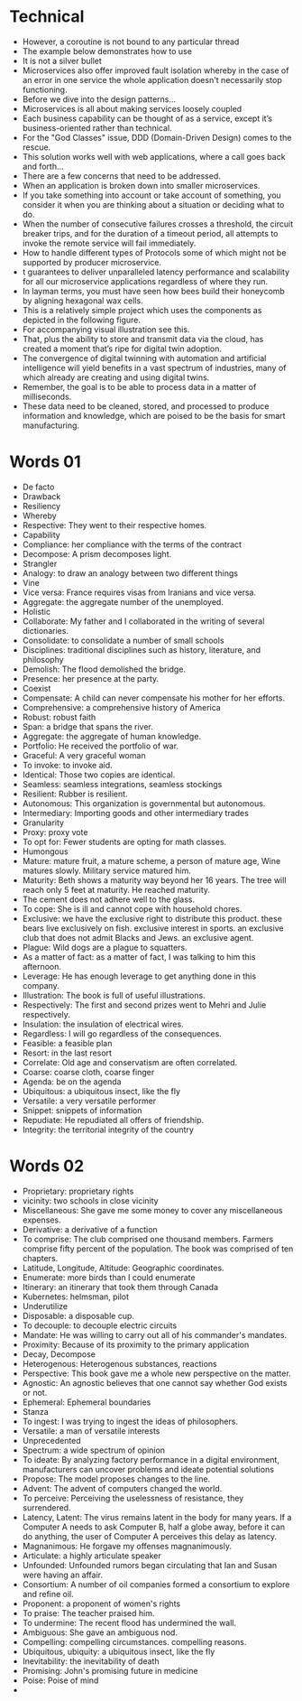 # Technical

- However, a coroutine is not bound to any particular thread
- The example below demonstrates how to use
- It is not a silver bullet
- Microservices also offer improved fault isolation whereby in the case of an error in one service the whole application doesn't necessarily stop functioning.
- Before we dive into the design patterns...
- Microservices is all about making services loosely coupled
- Each business capability can be thought of as a service, except it’s business-oriented rather than technical.
- For the "God Classes" issue, DDD (Domain-Driven Design) comes to the rescue.
- This solution works well with web applications, where a call goes back and forth...
- There are a few concerns that need to be addressed.
- When an application is broken down into smaller microservices.
- If you take something into account or take account of something, you consider it when you are thinking about a situation or deciding what to do.
- When the number of consecutive failures crosses a threshold, the circuit breaker trips, and for the duration of a timeout period, all attempts to invoke the remote service will fail immediately.
- How to handle different types of Protocols some of which might not be supported by producer microservice.
- t guarantees to deliver unparalleled latency performance and scalability for all our microservice applications regardless of where they run.
- In layman terms, you must have seen how bees build their honeycomb by aligning hexagonal wax cells.
- This is a relatively simple project which uses the components as depicted in the following figure.
- For accompanying visual illustration see this.
- That, plus the ability to store and transmit data via the cloud, has created a moment that’s ripe for digital twin adoption.
- The convergence of digital twinning with automation and artificial intelligence will yield benefits in a vast spectrum of industries, many of which already are creating and using digital twins.
- Remember, the goal is to be able to process data in a matter of milliseconds.
- These data need to be cleaned, stored, and processed to produce information and knowledge, which are poised to be the basis for smart manufacturing.

# Words 01

- De facto
- Drawback
- Resiliency
- Whereby
- Respective: They went to their respective homes.
- Capability
- Compliance: her compliance with the terms of the contract
- Decompose: A prism decomposes light.
- Strangler
- Analogy: to draw an analogy between two different things
- Vine
- Vice versa: France requires visas from Iranians and vice versa.
- Aggregate: the aggregate number of the unemployed.
- Holistic
- Collaborate: My father and I collaborated in the writing of several dictionaries.
- Consolidate: to consolidate a number of small schools
- Disciplines: traditional disciplines such as history, literature, and philosophy
- Demolish: The flood demolished the bridge.
- Presence: her presence at the party.
- Coexist
- Compensate: A child can never compensate his mother for her efforts.
- Comprehensive: a comprehensive history of America
- Robust: robust faith
- Span: a bridge that spans the river.
- Aggregate: the aggregate of human knowledge.
- Portfolio: He received the portfolio of war.
- Graceful: A very graceful woman
- To invoke: to invoke aid.
- Identical: Those two copies are identical.
- Seamless: seamless integrations, seamless stockings
- Resilient: Rubber is resilient.
- Autonomous: This organization is governmental but autonomous.
- Intermediary: Importing goods and other intermediary trades
- Granularity
- Proxy: proxy vote
- To opt for: Fewer students are opting for math classes.
- Humongous
- Mature: mature fruit, a mature scheme, a person of mature age, Wine matures slowly. Military service matured him.
- Maturity: Beth shows a maturity way beyond her 16 years. The tree will reach only 5 feet at maturity. He reached maturity.
- The cement does not adhere well to the glass.
- To cope: She is ill and cannot cope with household chores.
- Exclusive: we have the exclusive right to distribute this product. these bears live exclusively on fish. exclusive interest in sports. an exclusive club that does not admit Blacks and Jews. an exclusive agent.
- Plague: Wild dogs are a plague to squatters.
- As a matter of fact: as a matter of fact, I was talking to him this afternoon.
- Leverage: He has enough leverage to get anything done in this company.
- Illustration: The book is full of useful illustrations.
- Respectively: The first and second prizes went to Mehri and Julie respectively.
- Insulation: the insulation of electrical wires.
- Regardless: I will go regardless of the consequences.
- Feasible: a feasible plan
- Resort: in the last resort
- Correlate: Old age and conservatism are often correlated.
- Coarse: coarse cloth, coarse finger
- Agenda: be on the agenda
- Ubiquitous: a ubiquitous insect, like the fly
- Versatile: a very versatile performer
- Snippet: snippets of information
- Repudiate: He repudiated all offers of friendship.
- Integrity: the territorial integrity of the country

# Words 02

- Proprietary: proprietary rights
- vicinity: two schools in close vicinity
- Miscellaneous: She gave me some money to cover any miscellaneous expenses.
- Derivative: a derivative of a function
- To comprise: The club comprised one thousand members. Farmers comprise fifty percent of the population. The book was comprised of ten chapters.
- Latitude, Longitude, Altitude: Geographic coordinates.
- Enumerate: more birds than I could enumerate
- Itinerary: an itinerary that took them through Canada
- Kubernetes: helmsman, pilot
- Underutilize
- Disposable: a disposable cup.
- To decouple: to decouple electric circuits
- Mandate: He was willing to carry out all of his commander's mandates.
- Proximity: Because of its proximity to the primary application
- Decay, Decompose
- Heterogenous: Heterogenous substances, reactions
- Perspective: This book gave me a whole new perspective on the matter.
- Agnostic: An agnostic believes that one cannot say whether God exists or not.
- Ephemeral: Ephemeral boundaries
- Stanza
- To ingest: I was trying to ingest the ideas of philosophers.
- Versatile: a man of versatile interests
- Unprecedented
- Spectrum: a wide spectrum of opinion
- To ideate: By analyzing factory performance in a digital environment, manufacturers can uncover problems and ideate potential solutions
- Propose: The model proposes changes to the line.
- Advent: The advent of computers changed the world.
- To perceive: Perceiving the uselessness of resistance, they surrendered.
- Latency, Latent: The virus remains latent in the body for many years. If a Computer A needs to ask Computer B, half a globe away, before it can do anything, the user of Computer A perceives this delay as latency.
- Magnanimous: He forgave my offenses magnanimously.
- Articulate: a highly articulate speaker
- Unfounded: Unfounded rumors began circulating that Ian and Susan were having an affair.
- Consortium: A number of oil companies formed a consortium to explore and refine oil.
- Proponent: a proponent of women's rights
- To praise: The teacher praised him.
- To undermine: The recent flood has undermined the wall.
- Ambiguous: She gave an ambiguous nod.
- Compelling: compelling circumstances. compelling reasons.
- Ubiquitous, ubiquity: a ubiquitous insect, like the fly
- Inevitability: the inevitability of death
- Promising: John's promising future in medicine
- Poise: Poise of mind
-